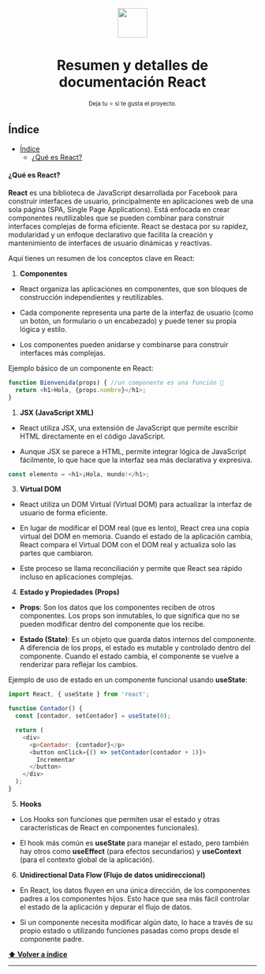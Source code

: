 <div align='center'>
  <img height="60" src="https://upload.wikimedia.org/wikipedia/commons/thumb/a/a7/React-icon.svg/539px-React-icon.svg.png">
  <h1>Resumen y detalles de documentación React</h1>

  <sup>Deja tu :star: si te gusta el proyecto.</sup>

</div>

## Índice

- [Índice](#índice)
    - [¿Qué es React?](#qué-es-react)



#### **¿Qué es React?**
**React** es una biblioteca de JavaScript desarrollada por Facebook para construir interfaces de usuario, principalmente en aplicaciones web de una sola página (SPA, Single Page Applications). Está enfocada en crear componentes reutilizables que se pueden combinar para construir interfaces complejas de forma eficiente. React se destaca por su rapidez, modularidad y un enfoque declarativo que facilita la creación y mantenimiento de interfaces de usuario dinámicas y reactivas.

Aquí tienes un resumen de los conceptos clave en React:

1. **Componentes**
   
- React organiza las aplicaciones en componentes, que son bloques de construcción independientes y reutilizables.
  
- Cada componente representa una parte de la interfaz de usuario (como un botón, un formulario o un encabezado) y puede tener su propia lógica y estilo.
  
- Los componentes pueden anidarse y combinarse para construir interfaces más complejas.

Ejemplo básico de un componente en React:


```js
function Bienvenida(props) { //un componente es una función 👀
  return <h1>Hola, {props.nombre}</h1>;
}
```  

1. **JSX (JavaScript XML)**
   
- React utiliza JSX, una extensión de JavaScript que permite escribir HTML directamente en el código JavaScript.
  
- Aunque JSX se parece a HTML, permite integrar lógica de JavaScript fácilmente, lo que hace que la interfaz sea más declarativa y expresiva.
```js
const elemento = <h1>¡Hola, mundo!</h1>;
```

3. **Virtual DOM**  
- React utiliza un DOM Virtual (Virtual DOM) para actualizar la interfaz de usuario de forma eficiente.
  
- En lugar de modificar el DOM real (que es lento), React crea una copia virtual del DOM en memoria. Cuando el estado de la aplicación cambia, React compara el Virtual DOM con el DOM real y actualiza solo las partes que cambiaron.
  
- Este proceso se llama reconciliación y permite que React sea rápido incluso en aplicaciones complejas.  
  

4. **Estado y Propiedades (Props)**  
- **Props**: Son los datos que los componentes reciben de otros componentes. Los props son inmutables, lo que significa que no se pueden modificar dentro del componente que los recibe.
  
- **Estado (State)**: Es un objeto que guarda datos internos del componente. A diferencia de los props, el estado es mutable y controlado dentro del componente. Cuando el estado cambia, el componente se vuelve a renderizar para reflejar los cambios.

Ejemplo de uso de estado en un componente funcional usando **useState**:

```js
import React, { useState } from 'react';

function Contador() {
  const [contador, setContador] = useState(0);

  return (
    <div>
      <p>Contador: {contador}</p>
      <button onClick={() => setContador(contador + 1)}>
        Incrementar
      </button>
    </div>
  );
}
```

5. **Hooks**  
- Los Hooks son funciones que permiten usar el estado y otras características de React en componentes funcionales).

- El hook más común es **useState** para manejar el estado, pero también hay otros como **useEffect** (para efectos secundarios) y **useContext** (para el contexto global de la aplicación).


6. **Unidirectional Data Flow (Flujo de datos unidireccional)**  
- En React, los datos fluyen en una única dirección, de los componentes padres a los componentes hijos. Esto hace que sea más fácil controlar el estado de la aplicación y depurar el flujo de datos.
  
- Si un componente necesita modificar algún dato, lo hace a través de su propio estado o utilizando funciones pasadas como props desde el componente padre.

**[⬆ Volver a índice](#índice)**

---